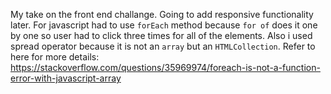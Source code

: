 My take on the front end challange. Going to add responsive functionality later.
For javascript had to use `forEach` method because `for of` does it one by one so user had to click three times for all of the elements. Also i used spread operator because it is not an `array` but an `HTMLCollection`. Refer to here for more details: https://stackoverflow.com/questions/35969974/foreach-is-not-a-function-error-with-javascript-array
